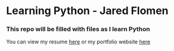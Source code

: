 # Learning Python - Jared Flomen

### This repo will be filled with files as I learn Python

You can view my resume [here](https://drive.google.com/file/d/1-FXgv3faBggv9vKwH-oXkpnnul0HQZcX/view?usp=sharing) or my portfolio website [here](https://jaredflomen.ca)